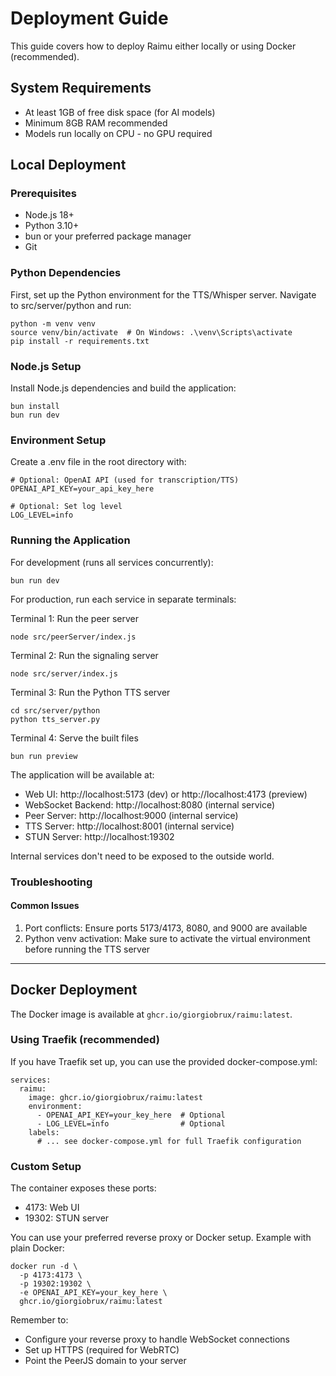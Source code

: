 # Deployment Guide

This guide covers how to deploy Raimu either locally or using Docker (recommended).

## System Requirements

- At least 1GB of free disk space (for AI models)
- Minimum 8GB RAM recommended
- Models run locally on CPU - no GPU required

## Local Deployment

### Prerequisites
- Node.js 18+ 
- Python 3.10+
- bun or your preferred package manager
- Git

### Python Dependencies
First, set up the Python environment for the TTS/Whisper server. Navigate to src/server/python and run:

    python -m venv venv
    source venv/bin/activate  # On Windows: .\venv\Scripts\activate
    pip install -r requirements.txt

### Node.js Setup
Install Node.js dependencies and build the application:

    bun install
    bun run dev

### Environment Setup
Create a .env file in the root directory with:

    # Optional: OpenAI API (used for transcription/TTS)
    OPENAI_API_KEY=your_api_key_here

    # Optional: Set log level
    LOG_LEVEL=info

### Running the Application

For development (runs all services concurrently):

    bun run dev

For production, run each service in separate terminals:

Terminal 1: Run the peer server

    node src/peerServer/index.js

Terminal 2: Run the signaling server

    node src/server/index.js

Terminal 3: Run the Python TTS server

    cd src/server/python
    python tts_server.py

Terminal 4: Serve the built files

    bun run preview

The application will be available at:
- Web UI: http://localhost:5173 (dev) or http://localhost:4173 (preview)
- WebSocket Backend: http://localhost:8080 (internal service)
- Peer Server: http://localhost:9000 (internal service)
- TTS Server: http://localhost:8001 (internal service)
- STUN Server: http://localhost:19302

Internal services don't need to be exposed to the outside world.

### Troubleshooting

#### Common Issues
1. Port conflicts: Ensure ports 5173/4173, 8080, and 9000 are available
2. Python venv activation: Make sure to activate the virtual environment before running the TTS server

---

## Docker Deployment

The Docker image is available at `ghcr.io/giorgiobrux/raimu:latest`.

### Using Traefik (recommended)

If you have Traefik set up, you can use the provided docker-compose.yml:

    services:
      raimu:
        image: ghcr.io/giorgiobrux/raimu:latest
        environment:
          - OPENAI_API_KEY=your_key_here  # Optional
          - LOG_LEVEL=info                # Optional
        labels:
          # ... see docker-compose.yml for full Traefik configuration

### Custom Setup

The container exposes these ports:
- 4173: Web UI
- 19302: STUN server

You can use your preferred reverse proxy or Docker setup. Example with plain Docker:

    docker run -d \
      -p 4173:4173 \
      -p 19302:19302 \
      -e OPENAI_API_KEY=your_key_here \
      ghcr.io/giorgiobrux/raimu:latest

Remember to:
- Configure your reverse proxy to handle WebSocket connections
- Set up HTTPS (required for WebRTC)
- Point the PeerJS domain to your server